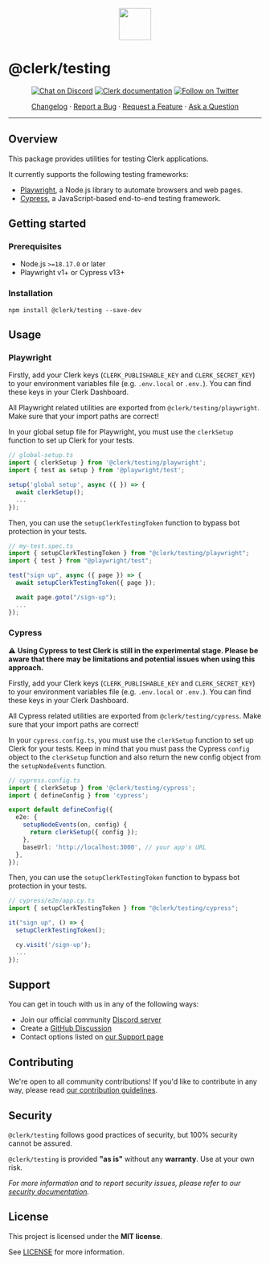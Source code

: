 <p align="center">
  <a href="https://clerk.com?utm_source=github&utm_medium=clerk_testing" target="_blank" rel="noopener noreferrer">
    <picture>
      <source media="(prefers-color-scheme: dark)" srcset="https://images.clerk.com/static/logo-dark-mode-400x400.png">
      <img src="https://images.clerk.com/static/logo-light-mode-400x400.png" height="64">
    </picture>
  </a>
  <br /> 
</p>

# @clerk/testing

<div align="center">

[![Chat on Discord](https://img.shields.io/discord/856971667393609759.svg?logo=discord)](https://clerk.com/discord)
[![Clerk documentation](https://img.shields.io/badge/documentation-clerk-green.svg)](https://clerk.com/docs?utm_source=github&utm_medium=clerk_testing)
[![Follow on Twitter](https://img.shields.io/twitter/follow/ClerkDev?style=social)](https://twitter.com/intent/follow?screen_name=ClerkDev)

[Changelog](https://github.com/clerk/javascript/blob/main/packages/testing/CHANGELOG.md)
·
[Report a Bug](https://github.com/clerk/javascript/issues/new?assignees=&labels=needs-triage&projects=&template=BUG_REPORT.yml)
·
[Request a Feature](https://feedback.clerk.com/roadmap)
·
[Ask a Question](https://github.com/clerk/javascript/discussions)

</div>

---

## Overview

This package provides utilities for testing Clerk applications.

It currently supports the following testing frameworks:

- [Playwright](https://playwright.dev/), a Node.js library to automate browsers and web pages.
- [Cypress](https://www.cypress.io/), a JavaScript-based end-to-end testing framework.

## Getting started

### Prerequisites

- Node.js `>=18.17.0` or later
- Playwright v1+ or Cypress v13+

### Installation

```shell
npm install @clerk/testing --save-dev
```

## Usage

### Playwright

Firstly, add your Clerk keys (`CLERK_PUBLISHABLE_KEY` and `CLERK_SECRET_KEY`) to your environment variables file (e.g. `.env.local` or `.env.`).
You can find these keys in your Clerk Dashboard.

All Playwright related utilities are exported from `@clerk/testing/playwright`. Make sure that your import paths are correct!

In your global setup file for Playwright, you must use the `clerkSetup` function to set up Clerk for your tests.

```typescript
// global-setup.ts
import { clerkSetup } from '@clerk/testing/playwright';
import { test as setup } from '@playwright/test';

setup('global setup', async ({ }) => {
  await clerkSetup();
  ...
});
```

Then, you can use the `setupClerkTestingToken` function to bypass bot protection in your tests.

```typescript
// my-test.spec.ts
import { setupClerkTestingToken } from "@clerk/testing/playwright";
import { test } from "@playwright/test";

test("sign up", async ({ page }) => {
  await setupClerkTestingToken({ page });

  await page.goto("/sign-up");
  ...
});
```

### Cypress

⚠️ **Using Cypress to test Clerk is still in the experimental stage. Please be aware that there may be limitations and potential issues when using this approach.**

Firstly, add your Clerk keys (`CLERK_PUBLISHABLE_KEY` and `CLERK_SECRET_KEY`) to your environment variables file (e.g. `.env.local` or `.env.`).
You can find these keys in your Clerk Dashboard.

All Cypress related utilities are exported from `@clerk/testing/cypress`. Make sure that your import paths are correct!

In your `cypress.config.ts`, you must use the `clerkSetup` function to set up Clerk for your tests.
Keep in mind that you must pass the Cypress `config` object to the `clerkSetup` function and also return the new config object from the `setupNodeEvents` function.

```typescript
// cypress.config.ts
import { clerkSetup } from '@clerk/testing/cypress';
import { defineConfig } from 'cypress';

export default defineConfig({
  e2e: {
    setupNodeEvents(on, config) {
      return clerkSetup({ config });
    },
    baseUrl: 'http://localhost:3000', // your app's URL
  },
});
```

Then, you can use the `setupClerkTestingToken` function to bypass bot protection in your tests.

```typescript
// cypress/e2e/app.cy.ts
import { setupClerkTestingToken } from "@clerk/testing/cypress";

it("sign up", () => {
  setupClerkTestingToken();

  cy.visit('/sign-up');
  ...
});
```

## Support

You can get in touch with us in any of the following ways:

- Join our official community [Discord server](https://clerk.com/discord)
- Create a [GitHub Discussion](https://github.com/clerk/javascript/discussions)
- Contact options listed on [our Support page](https://clerk.com/support?utm_source=github&utm_medium=clerk_testing)

## Contributing

We're open to all community contributions! If you'd like to contribute in any way, please read [our contribution guidelines](https://github.com/clerk/javascript/blob/main/docs/CONTRIBUTING.md).

## Security

`@clerk/testing` follows good practices of security, but 100% security cannot be assured.

`@clerk/testing` is provided **"as is"** without any **warranty**. Use at your own risk.

_For more information and to report security issues, please refer to our [security documentation](https://github.com/clerk/javascript/blob/main/docs/SECURITY.md)._

## License

This project is licensed under the **MIT license**.

See [LICENSE](https://github.com/clerk/javascript/blob/main/packages/testing/LICENSE) for more information.
